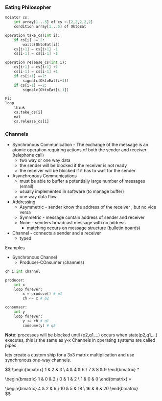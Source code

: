 ### Eating Philosopher 
``` python
mointor cs:
    int array[1...5] of cs <-[2,2,2,2,2]
    condition array[1...5] of OktoEat

operation take_cs(int i):
    if cs[i] ~= 2:
        waitc(OktoEat[i])
    cs[i+1] = cs[i+1] -1
    cs[i-1] = cs[i-1] -1

operation release_cs(int i):
    cs[i+1] = cs[i+1] +1
    cs[i-1] = cs[i-1] +1
    if cs[i+1] ==2:
        signalc(OktoEat[i+1])
    if cs[i-1] ==2:
        signalc(OktoEat[i-1])

Pi:
loop
    think
    cs.take_cs[i]
    eat
    cs.release_cs[i]

```

### Channels
* Synchronous Communication - The exchange of the message is an atomic operation requiring actions of both the sender and receiver (telephone call)
  * two way or one way data
  * the sender will be blocked if the receiver is not ready
  * the receiver will be blocked if it has to wait for the sender
* Asynchronous Communications
  * must be able to buffer a potentially large number of messages (email)
  * usually implemented in software (to manage buffer)
  * one way data flow
* Addressing
  * Asymmetric - sender know the address of the receiver , but no vice versa
  * Symmetric - message contain address of sender and receiver
  * None - senders broadcast message with no address
    * matching occurs on message structure (bulletin boards)
* Channel - connects a sender and a receiver
  * typed

Examples
* Synchronous Channel
  * Producer-COnsumer (channels)
``` python
ch i int channel

producer:
    int x
    loop forever:
        x = produce() # p1
        ch <= x # p2

consumser:
    int y
    loop forever:
        y <= ch # q1
        consume(y) # q2

```
**Note:** processes will be blocked until (p2,q1,...) occurs when state(p2,q1,...) executes, this is the same as  y-x
Channels in operating systems are called pipes

lets create a custom ship for a 3x3 matrix multiplication and use synchronous one-way channels.

$$
\begin{bmatrix} 1 & 2 & 3 \\
                4 & 4 & 6 \\ 
                7 & 8 & 9 \end{bmatrix} *

\begin{bmatrix} 1 & 0 & 2 \\
                0 & 1 & 2 \\
                1 & 0 & 0 \end{bmatrix} =

\begin{bmatrix} 4 & 2 & 6 \\
                10 & 5 & 18 \\ 
                16 & 8 & 20 \end{bmatrix}                 
$$

